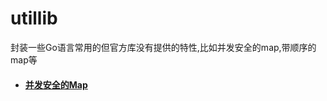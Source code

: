 # utillib

封装一些Go语言常用的但官方库没有提供的特性,比如并发安全的map,带顺序的map等


- #### [并发安全的Map](/safemap/readme.md) 

    